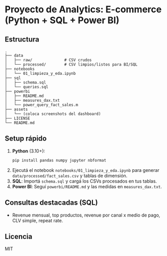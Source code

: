 # Proyecto de Analytics: E-commerce (Python + SQL + Power BI)

## Estructura
```
.
├── data
│   ├── raw/              # CSV crudos
│   └── processed/        # CSV limpios/listos para BI/SQL
├── notebooks
│   └── 01_limpieza_y_eda.ipynb
├── sql
│   ├── schema.sql
│   └── queries.sql
├── powerbi
│   ├── README.md
│   ├── measures_dax.txt
│   └── power_query_fact_sales.m
├── assets
│   └── (coloca screenshots del dashboard)
├── LICENSE
└── README.md
```

## Setup rápido
1. **Python** (3.10+):
   ```bash
   pip install pandas numpy jupyter nbformat
   ```
2. Ejecutá el notebook `notebooks/01_limpieza_y_eda.ipynb` para generar `data/processed/fact_sales.csv` y tablas de dimensión.
3. **SQL**: Importá `schema.sql` y cargá los CSVs procesados en tus tablas.
4. **Power BI**: Seguí `powerbi/README.md` y las medidas en `measures_dax.txt`.

## Consultas destacadas (SQL)
- Revenue mensual, top productos, revenue por canal x medio de pago, CLV simple, repeat rate.

## Licencia
MIT
